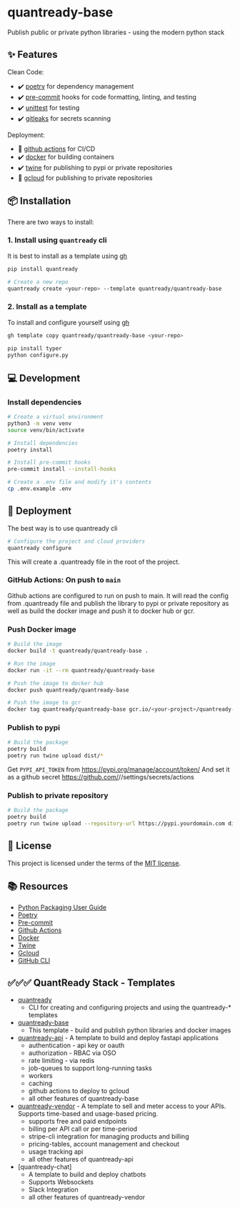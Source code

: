 # quantready-base

Publish public or private python libraries - using the modern python stack

## ✨ Features

Clean Code:

* ✔️ [poetry](https://python-poetry.org/) for dependency management
* ✔️ [pre-commit](https://pre-commit.com/) hooks for code formatting, linting, and testing
* ✔️ [unittest](https://docs.python.org/3/library/unittest.html) for testing
* ✔️ [gitleaks](https://gitleaks.io/) for secrets scanning

Deployment:

* 🔲 [github actions](https://github.com/actions) for CI/CD
* ✔️ [docker](https://docker.com) for building containers
* ✔️ [twine](https://twine.readthedocs.io/en/latest/) for publishing to pypi or private repositories
* 🔲 [gcloud](https://cloud.google.com/sdk/gcloud) for publishing to private repositories

## 📦 Installation

There are two ways to install:

### 1. Install using `quantready` cli

It is best to install as a template using [gh](https://cli.github.com/)

```bash
pip install quantready

# Create a new repo
quantready create <your-repo> --template quantready/quantready-base

```

### 2. Install as a template

To install and configure yourself using [gh](https://cli.github.com/)

```bash
gh template copy quantready/quantready-base <your-repo>

pip install typer
python configure.py
```

## 💻 Development

### Install dependencies

```bash
# Create a virtual environment
python3 -m venv venv
source venv/bin/activate

# Install dependencies
poetry install

# Install pre-commit hooks
pre-commit install --install-hooks

# Create a .env file and modify it's contents
cp .env.example .env

```

## 🚀 Deployment

The best way is to use quantready cli

```bash
# Configure the project and cloud providers
quantready configure
```

This will create a .quantready file in the root of the project.

### GitHub Actions: On push to `main`

Github actions are configured to run on push to main.
It will read the config from .quantready file and
publish the library to pypi or private repository as well as build the docker image and push it to docker hub or gcr.

### Push Docker image

```bash
# Build the image
docker build -t quantready/quantready-base .

# Run the image
docker run -it --rm quantready/quantready-base

# Push the image to docker hub
docker push quantready/quantready-base

# Push the image to gcr
docker tag quantready/quantready-base gcr.io/<your-project>/quantready-base
```

### Publish to pypi

```bash
# Build the package
poetry build
poetry run twine upload dist/*
```

Get `PYPI_API_TOKEN` from <https://pypi.org/manage/account/token/>
And set it as a github secret <https://github.com/><username>/<repo>/settings/secrets/actions

### Publish to private repository

```bash
# Build the package
poetry build
poetry run twine upload --repository-url https://pypi.yourdomain.com dist/*

```

## 📝 License

This project is licensed under the terms of the [MIT license](/LICENSE).

## 📚 Resources

* [Python Packaging User Guide](https://packaging.python.org/)
* [Poetry](https://python-poetry.org/)
* [Pre-commit](https://pre-commit.com/)
* [Github Actions](
https://docs.github.com/en/actions)
* [Docker](https://docker.com)
* [Twine](https://twine.readthedocs.io/en/latest/)
* [Gcloud](https://cloud.google.com/sdk/gcloud)
* [GitHub CLI](https://cli.github.com/)

## ✅✅✅ QuantReady Stack - Templates

* [quantready](https://github.com/closedloop-technologies/quantready)
  * CLI for creating and configuring projects and using the quantready-* templates
* [quantready-base](https://github.com/closedloop-technologies/quantready)
  * This template - build and publish python libraries and docker images
* [quantready-api](https://github.com/closedloop-technologies/quantready-api) - A template to build and deploy fastapi applications
  * authentication - api key or oauth
  * authorization - RBAC via OSO
  * rate limiting - via redis
  * job-queues to support long-running tasks
  * workers
  * caching
  * github actions to deploy to gcloud
  * all other features of quantready-base
* [quantready-vendor](https://github.com/closedloop-technologies/quantready-vendor) - A template to sell and meter access to your APIs. Supports time-based and usage-based pricing.
  * supports free and paid endpoints
  * billing per API call or per time-period
  * stripe-cli integration for managing products and billing
  * pricing-tables, account management and checkout
  * usage tracking api
  * all other features of quantready-api
* [quantready-chat]
  * A template to build and deploy chatbots
  * Supports Websockets
  * Slack Integration
  * all other features of quantready-vendor
